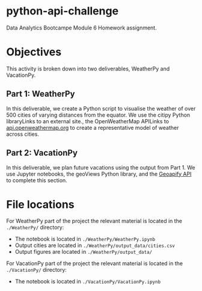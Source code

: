 # python-api-challenge
Data Analytics Bootcampe Module 6 Homework assignment.

# Objectives
This activity is broken down into two deliverables, WeatherPy and VacationPy.

## Part 1: WeatherPy
In this deliverable, we create a Python script to visualise the weather of over 500 cities of varying distances from the equator. We use the citipy Python libraryLinks to an external site., the OpenWeatherMap APILinks to [api.openweathermap.org](http://api.openweathermap.org) to create a representative model of weather across cities.

## Part 2: VacationPy
In this deliverable, we plan future vacations using the output from Part 1. We use Jupyter notebooks, the geoViews Python library, and the [Geoapify API](https://api.geoapify.com) to complete this section. 


# File locations
For WeatherPy part of the project the relevant material is located in the `./WeatherPy/` directory:
- The notebook is located in `./WeatherPy/WeatherPy.ipynb`
- Output cities are located in `./WeatherPy/output_data/cities.csv`
- Output figures are located in `./WeatherPy/output_data/`

For VacationPy part of the project the relevant material is located in the `./VacationPy/` directory:
- The notebook is located in `./VacationPy/VacationPy.ipynb`